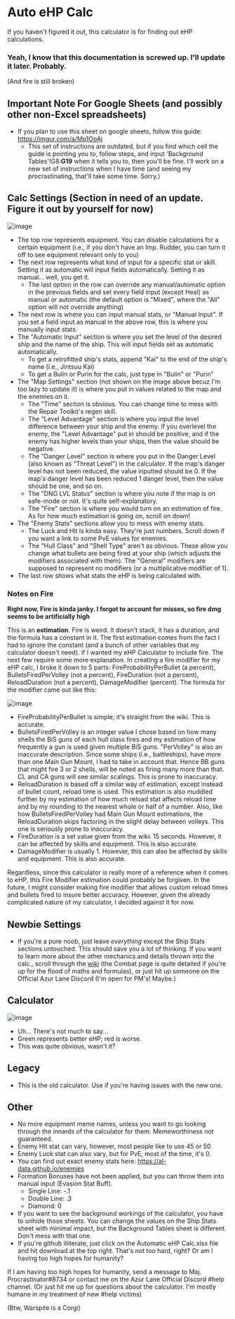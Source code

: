 # Auto eHP Calc
If you haven't figured it out, this calculator is for finding out eHP calculations.

### Yeah, I know that this documentation is screwed up. I'll update it later. Probably.
(And fire is still broken)

## Important Note For Google Sheets (and possibly other non-Excel spreadsheets)
* If you plan to use this sheet on google sheets, follow this guide: https://imgur.com/a/Mp1OoAj
  * This set of instructions are outdated, but if you find which cell the guide is pointing you to, follow steps, and input 'Background Tables'!G8:**G19** when it tells you to, then you'll be fine. I'll work on a new set of instructions when I have time (and seeing my procrastinating, that'll take some time. Sorry.)

## Calc Settings (Section in need of an update. Figure it out by yourself for now)

![image](https://cdn.discordapp.com/attachments/391458004454604811/576657315705520128/unknown.png)

* The top row represents equipment. You can disable calculations for a certain equipment (i.e., if you don't have an Imp. Rudder, you can turn it off to see equipment relevant only to you)
* The next row represents what kind of input for a specific stat or skill. Setting it as automatic will input fields automatically. Setting it as manual... well, you get it. 
   * The last option in the row can override any manual/automatic option in the previous fields and set every field input (except Heal) as manual or automatic (the default option is "Mixed", where the "All" option will not override anything)
* The next row is where you can input manual stats, or "Manual Input". If you set a field input as manual in the above row, this is where you manually input stats.
* The "Automatic Input" section is where you set the level of the desired ship and the name of the ship. This will input fields set as automatic automatically.
   * To get a retrofitted ship's stats, append "Kai" to the end of the ship's name (i.e., Jintsuu Kai)
   * To get a Bulin or Purin for the calc, just type in "Bulin" or "Purin"
* The "Map Settings" section (not shown on the image above becuz I'm too lazy to update it) is where you put in values related to the map and the enemies on it.
   * The "Time" section is obvious. You can change time to mess with the Repair Toolkit's regen skill.
   * The "Level Advantage" section is where you input the level difference between your ship and the enemy. If you overlevel the enemy, the "Level Advantage" put in should be positive, and if the enemy has higher levels than your ships, then the value should be negative.
   * The "Danger Level" section is where you put in the Danger Level (also known as "Threat Level") in the calculator. If the map's danger level has not been reduced, the value inputted should be 0. If the map's danger level has been reduced 1 danger level, then the value should be one, and so on.
   * The "DNG LVL Status" section is where you note if the map is on safe-mode or not. It's quite self-explanatory.
   * The "Fire" section is where you would turn on an estimation of fire. As for how much estimation is going on, scroll on down!
* The "Enemy Stats" sections allow you to mess with enemy stats.
   * The Luck and Hit is kinda easy. They're just numbers. Scroll down if you want a link to some PvE values for enemies.
   * The "Hull Class" and "Shell Type" aren't as obvious. These allow you change what bullets are being fired at your ship (which adjusts the modifiers associated with them). The "General" modifiers are supposed to represent no modifiers (or a multiplicative modifier of 1).
* The last row shows what stats the eHP is being calculated with.

### Notes on Fire

**Right now, Fire is kinda janky. I forgot to account for misses, so fire dmg seems to be artificially high**

This is an **estimation**. Fire is weird. It doesn't stack, it has a duration, and the formula has a constant in it. The first estimation comes from the fact I had to ignore the constant (and a bunch of other variables that my calculator doesn't need). if I wanted my eHP Calculator to include fire. The next few require some more explanation. In creating a fire modifier for my eHP calc, I broke it down to 5 parts: FireProbabilityPerBullet (a percent), BulletsFiredPerVolley (not a percent), FireDuration (not a percent), ReloadDuration (not a percent), DamageModifier (percent). The formula for the modifier came out like this:

![image](https://cdn.discordapp.com/attachments/391458004454604811/593565575096041482/unknown.png)

* FireProbabilityPerBullet is simple; it's straight from the wiki. This is accurate.
* BulletsFiredPerVolley is an integer value I chose based on how many shells the BiS guns of each hull class fires and my estimation of how frequently a gun is used given multiple BiS guns. "PerVolley" is also an inaccurate description. Since some ships (i.e., battleships), have more than one Main Gun Mount, I had to take in account that. Hence BB guns that might fire 3 or 2 shells, will be noted as firing many more than that. CL and CA guns will see similar scalings. This is prone to inaccuracy.
* ReloadDuration is based off a similar way of estimation, except instead of bullet count, reload time is used. This estimation is also muddled further by my estimation of how much reload stat affects reload time and by my rounding to the nearest whole or half of a number. Also, like how BulletsFiredPerVolley had Main Gun Mount estimations, the ReloadDuration skips factoring in the slight delay between volleys. This one is seriously prone to inaccuracy.
* FireDuration is a set value given from the wiki: 15 seconds. However, it can be affected by skills and equipment. This is also accurate.
* DamageModifier is usually 1. However, this can also be affected by skills and equipment. This is also accurate.

Regardless, since this calculator is really more of a reference when it comes to eHP, this Fire Modifier estimation could probably be forgiven. In the future, I might consider making fire modifier that allows custom reload times and bullets fired to insure better accuracy. However, given the already complicated nature of my calculator, I decided against it for now.

## Newbie Settings
* If you're a pure noob, just leave *everything* except the Ship Stats sections untouched. This should save you a lot of thinking. If you want to learn more about the other mechanics and details thrown into the calc., scroll through the [wiki](https://azurlane.koumakan.jp) (the Combat page is quite detailed if you're up for the flood of maths and formulas), or just hit up someone on the Official Azur Lane Discord (I'm open for PM's! Maybe.)

## Calculator
![image](https://cdn.discordapp.com/attachments/391458004454604811/593565575096041482/unknown.png)

* Uh... There's not much to say...
* Green represents better eHP; red is worse.
* This was quite obvious, wasn't it?

## Legacy
* This is the old calculator. Use if you're having issues with the new one.

## Other
* No more equipment meme names, unless you want to go looking through the innards of the calculator for them. Memeworthiness not guaranteed.
* Enemy Hit stat can vary, however, most people like to use 45 or 50
* Enemy Luck stat can also vary, but for PvE, most of the time, it's 0.
* You can find out exact enemy stats here: https://al-data.github.io/enemies
* Formation Bonuses have not been applied, but you can throw them into manual input (Evasion Stat Buff).
    * Single Line: -.1
    * Double Line: .3
    * Diamond: 0
* If you want to see the background workings of the calculator, you have to unhide those sheets. You can change the values on the Ship Stats sheet with minimal impact, but the Background Tables sheet is different. Don't mess with that one.
* If you're github illiterate, just click on the Automatic eHP Calc.xlsx file and hit download at the top right. That's not too hard, right? Or am I having too high hopes for humanity?


If I am having too high hopes for humanity, send a message to Maj. Procrastinator#8734 or contact me on the Azur Lane Official Discord #help channel. (Or just hit me up for questions about the calculator. I'm mostly humane in my treatment of new #help victims)

(Btw, Warspite is a Corgi)

